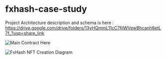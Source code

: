 # fxhash-case-study

Project Architecture description and schema is here : https://drive.google.com/drive/folders/13yHQmmL11cC7fjlWVewBhcanh6etL7f_?usp=share_link

![Main Contract Here](https://github.com/joelamouche/fxhash-case-study/blob/main/contracts/NFTCollection.sol)

![FxHash NFT Creation Diagram](https://github.com/joelamouche/fxhash-case-study/assets/16758383/8ac127da-2035-4dac-9625-47b228fae09d)

